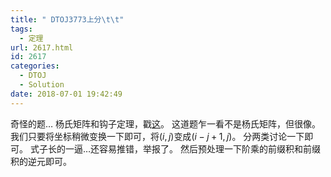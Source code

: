 ```yaml
---
title: " DTOJ3773上分\t\t"
tags:
  - 定理
url: 2617.html
id: 2617
categories:
  - DTOJ
  - Solution
date: 2018-07-01 19:42:49
---
```


奇怪的题… 杨氏矩阵和钩子定理，戳[这](https://blog.csdn.net/acdreamers/article/details/14549077)。 这道题乍一看不是杨氏矩阵，但很像。我们只要将坐标稍微变换一下即可，将$(i,j)$变成$(i-j+1,j)$。 分两类讨论一下即可。 式子长的一逼…还容易推错，举报了。 然后预处理一下阶乘的前缀积和前缀积的逆元即可。